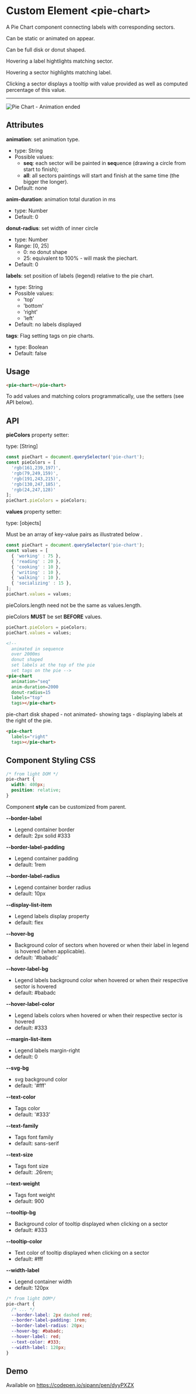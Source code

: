 # Custom Element \<pie-chart>

A Pie Chart component connecting labels with corresponding sectors.

Can be static or animated on appear.

Can be full disk or donut shaped.

Hovering a label hightlights matching sector.

Hovering a sector highlights matching label.

Clicking a sector displays a tooltip with value provided as well as computed percentage of this value.

___


![Pie Chart - Animation ended](./readme_img/screenshot.png)


## Attributes

**animation**: set animation type.
* type: String
* Possible values:
  * **seq**: each sector will be painted in **seq**uence (drawing a circle from start to finish);
  * **all**: all sectors paintings will start and finish at the same time (the bigger the longer).
* Default: none

**anim-duration**: animation total duration in ms
* type: Number
* Default: 0

**donut-radius**: set width of inner circle
* type: Number
* Range: [0, 25]
  * 0: no donut shape
  * 25: equivalent to 100% - will mask the piechart.
* Default: 0

**labels**: set position of labels (legend) relative to the pie chart.
* type: String
* Possible values:
  * 'top'
  * 'bottom'
  * 'right'
  * 'left'
* Default: no labels displayed

**tags**: Flag setting tags on pie charts.
* type: Boolean
* Default: false






## Usage

```html
<pie-chart></pie-chart>
```

To add values and matching colors programmatically, use the setters (see API below).


## API

**pieColors** property setter:

type: [String]

```js
const pieChart = document.querySelector('pie-chart');
const pieColors = [
  'rgb(161,239,197)',
  'rgb(79,249,159)',
  'rgb(191,243,215)',
  'rgb(130,247,185)',
  'rgb(24,247,128)'
];
pieChart.pieColors = pieColors;
```

**values** property setter:

type: [objects]

Must be an array of key-value pairs as illustrated below .

```js
const pieChart = document.querySelector('pie-chart');
const values = [
  { 'working' : 75 },
  { 'reading' : 20 },
  { 'cooking' : 10 },
  { 'writing' : 10 },
  { 'walking' : 10 },
  { 'socializing' : 15 },
];
pieChart.values = values;
```

pieColors.length need not be the same as values.length.

pieColors **MUST** be set **BEFORE** values.

```js
pieChart.pieColors = pieColors;
pieChart.values = values;
```




```html
<!--
  animated in sequence
  over 2000ms
  donut shaped
  set labels at the top of the pie
  set tags on the pie -->
<pie-chart
  animation="seq"
  anim-duration=2000
  donut-radius=15
  labels="top"
  tags></pie-chart>
```

pie-chart disk shaped - not animated- showing tags - displaying labels at the right of the pie.

```html
<pie-chart
  labels="right"
  tags></pie-chart>
```


## Component Styling CSS

```css
/* from light DOM */
pie-chart {
  width: 400px;
  position: relative;
}
```

Component **style** can be customized from parent.

**--border-label**
* Legend container border
* default: 2px solid #333

**--border-label-padding**
* Legend container padding
* default: 1rem

**--border-label-radius**
* Legend container border radius
* default: 10px

**--display-list-item**
* Legend labels display property
* default: flex

**--hover-bg**
* Background color of sectors when hovered or when their label in legend is hovered (when applicable).
* default: '#babadc'

**--hover-label-bg**
* Legend labels background color when hovered or when their respective sector is hovered
* default: #babadc

**--hover-label-color**
* Legend labels colors when hovered or when their respective sector is hovered
* default: #333

**--margin-list-item**
* Legend labels margin-right
* default: 0

**--svg-bg**
* svg background color
* default: '#fff'

**--text-color**
* Tags color
* default: '#333'

**--text-family**
* Tags font family
* default: sans-serif

**--text-size**
* Tags font size
* default: .26rem;

**--text-weight**
* Tags font weight
* default: 900

**--tooltip-bg**
* Background color of tooltip displayed when clicking on a sector
* default: #333

**--tooltip-color**
* Text color of tooltip displayed when clicking on a sector
* default: #fff

**--width-label**
* Legend container width
* default: 120px

```css
/* from light DOM*/
pie-chart {
  /* ... */
  --border-label: 2px dashed red;
  --border-label-padding: 1rem;
  --border-label-radius: 20px;
  --hover-bg: #babadc;
  --hover-label: red;
  --text-color: #333;
  --width-label: 120px;
}
```


## Demo
Available on https://codepen.io/sipann/pen/dyyPXZX
